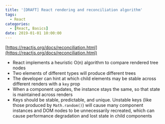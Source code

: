 ```yaml
---
title: '[DRAFT] React rendering and reconciliation algorithm'
tags:
  - React
categories:
  - [React, Basics]
date: 2019-01-01 10:00:00
---
```


[https://reactjs.org/docs/reconciliation.html](https://reactjs.org/docs/reconciliation.html)

* React implements a heuristic O(n) algorithm to compare rendered tree nodes
* Two elements of different types will produce different trees
* The developer can hint at which child elements may be stable across different renders with a `key` prop
* When a component updates, the instance stays the same, so that state is maintained across renders
* Keys should be stable, predictable, and unique. Unstable keys (like those produced by `Math.random()`) will cause many component instances and DOM nodes to be unnecessarily recreated, which can cause performance degradation and lost state in child components